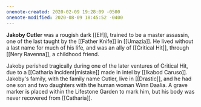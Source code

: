 ```yaml
---
onenote-created: 2020-02-09 19:28:09 -0500
onenote-modified: 2020-08-09 18:45:52 -0400
---
```


**Jakoby Cutler** was a rougish dark [[Elf]], trained to be a master assassin, one of the last taught by the [[Father Knife]] in [[Umazia]]. He lived without a last name for much of his life, and was an ally of [[Critical Hit]], through [[Nery Ravenna]], a childhood friend.

Jakoby perished tragically during one of the later ventures of Critical Hit, due to a [[Catharia Incident|mistake]] made in intel by [[Ikabod Caruso]]. Jakoby's family, with the family name Cutler, live in [[Drastic]], and he had one son and two daughters with the human woman Winn Daalia. A grave marker is placed within the Lifestone Garden to mark him, but his body was never recovered from [[Catharia]].
